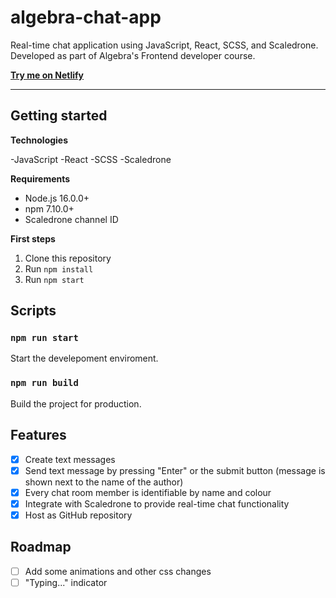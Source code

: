 # algebra-chat-app

Real-time chat application using JavaScript, React, SCSS, and Scaledrone. Developed as part of Algebra's Frontend developer course.

[**Try me on Netlify**](https://mariomustapicchat-app.netlify.app/)

---

## Getting started

**Technologies**

-JavaScript
-React
-SCSS
-Scaledrone

**Requirements**

- Node.js 16.0.0+
- npm 7.10.0+
- Scaledrone channel ID

**First steps**

1. Clone this repository
2. Run `npm install`
3. Run `npm start`

## Scripts

### `npm run start`

Start the develepoment enviroment.

### `npm run build`

Build the project for production.

## Features

- [x] Create text messages
- [x] Send text message by pressing "Enter" or the submit button (message is shown next to the name of the author)
- [x] Every chat room member is identifiable by name and colour
- [x] Integrate with Scaledrone to provide real-time chat functionality
- [x] Host as GitHub repository

## Roadmap

- [ ] Add some animations and other css changes
- [ ] "Typing..." indicator
